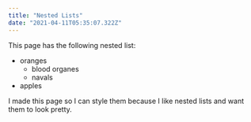 ```yaml
---
title: "Nested Lists"
date: "2021-04-11T05:35:07.322Z"
---
```


This page has the following nested list:

- oranges
  - blood organes
  - navals
- apples

I made this page so I can style them because I like nested lists and want them to look pretty.
